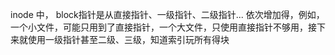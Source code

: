 inode 中， block指针是从直接指针、一级指针、二级指针... 依次增加得，例如，一个小文件，可能只用到了直接指针，一个大文件，只使用直接指针不够用，接下来就使用一级指针甚至二级、三级，知道索引玩所有得块